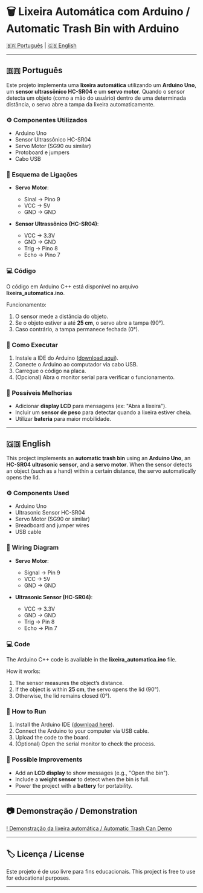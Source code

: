 # 🗑️ Lixeira Automática com Arduino / Automatic Trash Bin with Arduino

[🇧🇷 Português](#-português) | [🇬🇧 English](#-english)

---

## 🇧🇷 Português

Este projeto implementa uma **lixeira automática** utilizando um **Arduino Uno**, um **sensor ultrassônico HC-SR04** e um **servo motor**.
Quando o sensor detecta um objeto (como a mão do usuário) dentro de uma determinada distância, o servo abre a tampa da lixeira automaticamente.

### ⚙️ Componentes Utilizados

* Arduino Uno
* Sensor Ultrassônico HC-SR04
* Servo Motor (SG90 ou similar)
* Protoboard e jumpers
* Cabo USB

### 🔌 Esquema de Ligações

* **Servo Motor**:

  * Sinal → Pino 9
  * VCC → 5V
  * GND → GND

* **Sensor Ultrassônico (HC-SR04)**:

  * VCC → 3.3V
  * GND → GND
  * Trig → Pino 8
  * Echo → Pino 7

### 💻 Código

O código em Arduino C++ está disponível no arquivo **lixeira_automatica.ino**.

Funcionamento:

1. O sensor mede a distância do objeto.
2. Se o objeto estiver a até **25 cm**, o servo abre a tampa (90°).
3. Caso contrário, a tampa permanece fechada (0°).

### 🚀 Como Executar

1. Instale a IDE do Arduino ([download aqui](https://www.arduino.cc/en/software)).
2. Conecte o Arduino ao computador via cabo USB.
3. Carregue o código na placa.
4. (Opcional) Abra o monitor serial para verificar o funcionamento.

### 🔮 Possíveis Melhorias

* Adicionar **display LCD** para mensagens (ex: "Abra a lixeira").
* Incluir um **sensor de peso** para detectar quando a lixeira estiver cheia.
* Utilizar **bateria** para maior mobilidade.

---

## 🇬🇧 English

This project implements an **automatic trash bin** using an **Arduino Uno**, an **HC-SR04 ultrasonic sensor**, and a **servo motor**.
When the sensor detects an object (such as a hand) within a certain distance, the servo automatically opens the lid.

### ⚙️ Components Used

* Arduino Uno
* Ultrasonic Sensor HC-SR04
* Servo Motor (SG90 or similar)
* Breadboard and jumper wires
* USB cable

### 🔌 Wiring Diagram

* **Servo Motor**:

  * Signal → Pin 9
  * VCC → 5V
  * GND → GND

* **Ultrasonic Sensor (HC-SR04)**:

  * VCC → 3.3V
  * GND → GND
  * Trig → Pin 8
  * Echo → Pin 7

### 💻 Code

The Arduino C++ code is available in the **lixeira_automatica.ino** file.

How it works:

1. The sensor measures the object’s distance.
2. If the object is within **25 cm**, the servo opens the lid (90°).
3. Otherwise, the lid remains closed (0°).

### 🚀 How to Run

1. Install the Arduino IDE ([download here](https://www.arduino.cc/en/software)).
2. Connect the Arduino to your computer via USB cable.
3. Upload the code to the board.
4. (Optional) Open the serial monitor to check the process.

### 🔮 Possible Improvements

* Add an **LCD display** to show messages (e.g., "Open the bin").
* Include a **weight sensor** to detect when the bin is full.
* Power the project with a **battery** for portability.

---

## 📷 Demonstração / Demonstration

[! Demonstração da lixeira automática / Automatic Trash Can Demo](./auto_trash.gif)

---

## 🏷️ Licença / License

Este projeto é de uso livre para fins educacionais.
This project is free to use for educational purposes.

---
